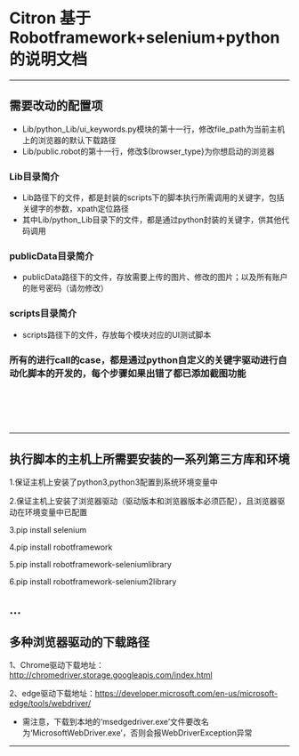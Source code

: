 # Citron 基于Robotframework+selenium+python的说明文档

---

## 需要改动的配置项
- Lib/python_Lib/ui_keywords.py模块的第十一行，修改file_path为当前主机上的浏览器的默认下载路径
- Lib/public.robot的第十一行，修改${browser_type}为你想启动的浏览器
### Lib目录简介
- Lib路径下的文件，都是封装的scripts下的脚本执行所需调用的关键字，包括关键字的参数，xpath定位路径
- 其中Lib/python_Lib目录下的文件，都是通过python封装的关键字，供其他代码调用
### publicData目录简介
- publicData路径下的文件，存放需要上传的图片、修改的图片；以及所有账户的账号密码（请勿修改）
### scripts目录简介
- scripts路径下的文件，存放每个模块对应的UI测试脚本
### 所有的进行call的case，都是通过python自定义的关键字驱动进行自动化脚本的开发的，每个步骤如果出错了都已添加截图功能
<br><br>
---
---
## 执行脚本的主机上所需要安装的一系列第三方库和环境
1.保证主机上安装了python3,python3配置到系统环境变量中

2.保证主机上安装了浏览器驱动（驱动版本和浏览器版本必须匹配），且浏览器驱动在环境变量中已配置

3.pip install selenium

4.pip install robotframework

5.pip install robotframework-seleniumlibrary

6.pip install robotframework-selenium2library

...
---

## 多种浏览器驱动的下载路径
1、Chrome驱动下载地址：http://chromedriver.storage.googleapis.com/index.html

2、edge驱动下载地址：https://developer.microsoft.com/en-us/microsoft-edge/tools/webdriver/ 
- 需注意，下载到本地的‘msedgedriver.exe’文件要改名为‘MicrosoftWebDriver.exe’，否则会报WebDriverException异常

---